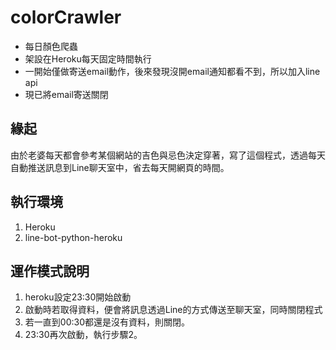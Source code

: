 # colorCrawler
- 每日顏色爬蟲
- 架設在Heroku每天固定時間執行
- 一開始僅做寄送email動作，後來發現沒開email通知都看不到，所以加入line api
- 現已將email寄送關閉

## 緣起

由於老婆每天都會參考某個網站的吉色與忌色決定穿著，寫了這個程式，透過每天自動推送訊息到Line聊天室中，省去每天開網頁的時間。

## 執行環境

1. Heroku
2. line-bot-python-heroku

## 運作模式說明

1. heroku設定23:30開始啟動
2. 啟動時若取得資料，便會將訊息透過Line的方式傳送至聊天室，同時關閉程式
3. 若一直到00:30都還是沒有資料，則關閉。
4. 23:30再次啟動，執行步驟2。
